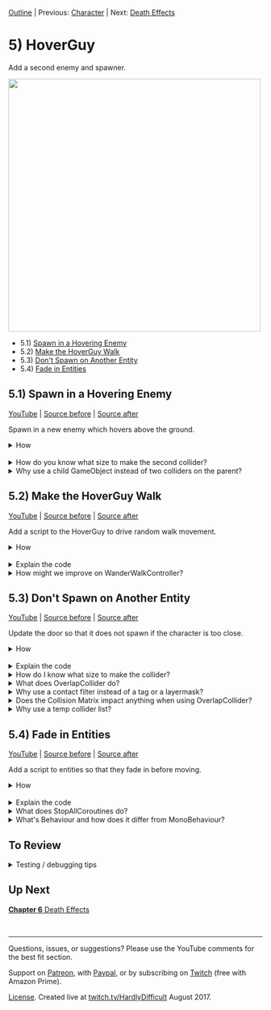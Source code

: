 [Outline](README.md) | Previous: [Character](C4.md) | Next: [Death Effects](C6.md)

# 5) HoverGuy

Add a second enemy and spawner.

<img src=https://i.imgur.com/amweFIN.gif width=500px>

 - 5.1) [Spawn in a Hovering Enemy](#51-spawn-in-a-hovering-enemy)
 - 5.2) [Make the HoverGuy Walk](#52-make-the-hoverguy-walk)
 - 5.3) [Don't Spawn on Another Entity](#53-dont-spawn-on-another-entity)
 - 5.4) [Fade in Entities](#54-fade-in-entities)

## 5.1) Spawn in a Hovering Enemy

[YouTube]() | [Source before](https://github.com/hardlydifficult/2DUnityTutorial/archive/78517829d5603648eabeafb10eb441912f5db194.zip) | [Source after](https://github.com/hardlydifficult/2DUnityTutorial/archive/HoverGuySpawn.zip)

Spawn in a new enemy which hovers above the ground.

<details><summary>How</summary>

**Create the HoverGuy**:

 - Select **flyMan_fly**, **_jump**, and **_stand** and drag them into the Scene, creating Assets/Animations/**HoverGuyWalk**.
   - Order in Layer: 1
 - Add the sprite to a parent GameObject named "HoverGuy":
   - Layer: Enemy
   - Add a **Rigidbody2D**:
     - Freeze the Z rotation.
   - Add a **CapsuleCollider2D**:
     - Adjust the size to fit the sprite's body.

<img src="https://i.imgur.com/d1lxoEj.png" width=150px />

<br>**Make HoverGuy float**:

 - Create a Layer for "Feet".
 - Update the Physics 2D collision matrix:
   - Disable Feet / Enemy.
   - Disable Feet / Feet.
 - Add an empty GameObject named "Feet" as a child under the HoverGuy.
   - Layer: Feet
   - Add a **CircleCollider2D** 
     - Radius: .1
     - Position it a little below the sprite.

<img src="https://i.imgur.com/BPohw5V.png" width=150px />

 - Create a prefab Assets/Prefabs/**HoverGuy** and delete the GameObject.

<br>**Add a spawner**:

- Drag in each of the door sprites one at a time.  We are using **doorOpen_mid** and **_top**.
   - Order in Layer: -20
 - Add them to a parent named "Door":
   - Scale up the size of the Door to (1.5, 1.5, 1.5).
   - Move the door to the bottom left of the level.
     - Position its Y so that the midpoint of the Door approximately aligns with the midpoint of the HoverGuy (at the height we would want it to spawn).

<img src="https://i.imgur.com/EjVJkZ4.gif" width=300px />

 - Move the sprite for the top into position, then vertex snap the bottom.

<img src="https://i.imgur.com/SF57oFs.gif" width=150px />

 - Select the Door and add **Spawner**:
   - Thing to spawn: HoverGuy

<br>**Test**:

 - A HoverGuy should spawn in instantly.  It'll stand there above the ground kicking its feet, but not moving.  HoverGuys will continue to spawn on top of each other.

<hr></details><br>
<details><summary>How do you know what size to make the second collider?</summary>

It does not matter much.  This second collider's only purpose is to ensure that the HoverGuy hovers above the ground.  So in a sense, we only need a single pixel to represent the correct Y position for Unity physics to use, represented by the bottom of this circle collider.

By default, Unity physics uses discrete collisions instead of continuous. 

 - Discrete means that each FixedUpdate, collisions are considered for the object's current position.
 - Continuous means that each FixedUpdate, collisions consider the entire path the object has taken since the last FixedUpdate.

Discrete is the default because it is more performant.  However, Discrete is also less accurate. 

When a collider is too small, collisions may be missed entirely as the object changes from a little above to a little below an obstacle. For example, this is a common problem when shooting - bullets may start to travel through walls instead of hitting them.

The collider may also be too large, causing our HoverGuy to continue standing on a platform when he should have fallen off the edge.

<hr></details>
<details><summary>Why use a child GameObject instead of two colliders on the parent?</summary>

You could opt to do this using just one GameObject instead.

The second collider we added is configured to collide with platforms, but not with the character or other entities. This allows it to prop up the HoverGuy, making it hover above the ground.

We don't want the 'feet' to collide with the character, because later in the tutorial we will be adding ladders. While the HoverGuy is on a ladder, the character can walk underneath. If the feet could hit the character, he may die unexpectedly.

We are using a child GameObject for the HoverGuy's feet in order to simplify future components.  Specifically, we will be creating a FloorDetector that will need to know which collider represents the bottom of the object. 

<hr></details>

## 5.2) Make the HoverGuy Walk

[YouTube]() | [Source before](https://github.com/hardlydifficult/2DUnityTutorial/archive/HoverGuySpawn.zip) | [Source after](https://github.com/hardlydifficult/2DUnityTutorial/archive/HoverGuyWalk.zip)

Add a script to the HoverGuy to drive random walk movement.

<details><summary>How</summary>

**Create WanderWalkController**:

 - Create script Code/Movement/**[WanderWalkController](https://github.com/hardlydifficult/2DUnityTutorial/blob/HoverGuyWalk/Assets/Code/Movement/WanderWalkController.cs)**:

```csharp
using System.Collections;
using UnityEngine;

[RequireComponent(typeof(WalkMovement))]
public class WanderWalkController : MonoBehaviour
{
  [SerializeField]
  float timeBeforeFirstWander = 10;

  [SerializeField]
  float minTimeBetweenReconsideringDirection = 1;

  [SerializeField]
  float maxTimeBetweenReconsideringDirection = 10;

  WalkMovement walkMovement;

  protected void Awake()
  {
    walkMovement = GetComponent<WalkMovement>();
  }

  protected void Start()
  {
    StartCoroutine(Wander());
  }

  IEnumerator Wander()
  {
    walkMovement.desiredWalkDirection = 1;

    if(timeBeforeFirstWander > 0)
    {
      float timeToSleep = timeBeforeFirstWander + GetRandomTimeToSleep();
      yield return new WaitForSeconds(timeToSleep);
    }

    while(true)
    {
      SelectARandomWalkDirection();
      float timeToSleep = GetRandomTimeToSleep();
      yield return new WaitForSeconds(timeToSleep);
    }
  }

  void SelectARandomWalkDirection()
  {
    walkMovement.desiredWalkDirection
      = UnityEngine.Random.value <= .5f ? 1 : -1;
  }

  float GetRandomTimeToSleep()
  {
    return UnityEngine.Random.Range(
      minTimeBetweenReconsideringDirection,
      maxTimeBetweenReconsideringDirection);
  }
}
```

<br>**Configure HoverGuy**:

 - Add **WanderWalkController** to the HoverGuy (it should automatically add WalkMovement as well).

<br>**Test**:

 - The HoverGuys should start to walk right when they spawn, then a few seconds later begin periodically choosing a random direction.
   - Note that at the moment, HoverGuys will walk right off the screen.  This will be addressed soon.

<hr></details><br>
<details><summary>Explain the code</summary>

```csharp
using System.Collections;
using UnityEngine;
```

using clauses at the top of a file brings APIs into scope. Used for:

- System.Collections.IEnumerator
- UnityEngine.Debug
- UnityEngine.MonoBehaviour
- UnityEngine.RequireComponentAttribute
- UnityEngine.SerializeFieldAttribute
- UnityEngine.WaitForSeconds

```csharp
/// <summary>
/// Sets WalkMovement's desiredWalkDirection to 1 or -1,
/// switching directions periodically.
/// </summary>
[RequireComponent(typeof(WalkMovement))]
```

A Unity-specific attribute which informs the editor that this script will not work unless there is a WalkMovement component on the GameObject.

```csharp
public class WanderWalkController : MonoBehaviour
```

public is optional here. Used for consistency.

We inherit from MonoBehaviour, which allows this script to be added as a component on a GameObject. We can use events which Unity will call such as Awake, which is called once for a component when it's first added to a Scene.

```csharp
{
  [SerializeField]
```

This is a Unity-specific attribute that exposes a field in the Inspector, allowing you to configure it for the object.

```csharp
  float timeBeforeFirstWander = 10;
```

How long to walk right before possibly switching directions.  The default value here can be modified for this GameObject in the Inspector.

```csharp
  [SerializeField]
  float minTimeBetweenReconsideringDirection = 1;

  [SerializeField]
  float maxTimeBetweenReconsideringDirection = 10;
```

After the initial timeBeforeFirstWander, this script will select a random direction and then wait a random amount of time. These values may be changed in the Inspector, allowing you to modify how frequently objects might turn.

```csharp
  WalkMovement walkMovement;
```

A reference to the WalkMovement component on this GameObject, cached here for performance.

```csharp
  protected void Awake()
```

protected is optional here. Used for consistency (explained more in the questions below).

Awake is a Unity event which is called once for a component when it's first added to a Scene.

```csharp
  {
    Debug.Assert(timeBeforeFirstWander >= 0);
    Debug.Assert(minTimeBetweenReconsideringDirection >= 0);
    Debug.Assert(maxTimeBetweenReconsideringDirection 
      >= minTimeBetweenReconsideringDirection);
    Debug.Assert(maxTimeBetweenReconsideringDirection > 0);
```

Throw an error if the configuration in the Inspector for this GameObject is not valid.  Time must not be negative, and max not be less than min.

```csharp
    walkMovement = GetComponent<WalkMovement>();
```

Get a reference to the WalkMovement component on this GameObject.

```csharp
    Debug.Assert(walkMovement != null);
```

Throw an error if the WalkMovement component was not found.

```csharp
  }

  protected void Start()
```

protected is optional here. Used for consistency (explained more in the questions below).

Start is a Unity event which is called once for a component, the first time it is enabled.

```csharp
  {
    StartCoroutine(Wander());
```

Starts the coroutine below, which will run until this GameObject is destroyed or deactivated.

```csharp
  }

  IEnumerator Wander()
```

The coroutine which periodically changes walk direction.

```csharp
  {
    // Always start by walking right.
    walkMovement.desiredWalkDirection = 1;
```

We start by walking right for a period of time before considering a random direction.  We do this because it's a simple way to support the level design we are using.  To skip the initial direction entirely, you can set the timeBeforeFirstWander to 0.

You may want to extend this script to have a configurable initial direction.  

```csharp

    // Don't Wait if 0 as that will wait 1 frame.
    if(timeBeforeFirstWander > 0)
```

If timeBeforeFirstWander is 0, we would rather move right into the loop, selecting a random starting direction.

```csharp
    {
      float timeToSleep = timeBeforeFirstWander + GetRandomTimeToSleep();
```

Calculate how long to wait before selecting the first random direction.  We are using the configure timeBeforeFirstWander plus a random additional time in order to ensure the first turn HoverGuys take is not predicable.

```csharp
      yield return new WaitForSeconds(timeToSleep);
```

Pause this coroutine for the time calculated above, and then proceed into the loop below.

```csharp
    }

    while(true)
```

We loop forever. The only way to stop this is to stop the coroutine, either by calling an API to stop it or by destroying or disabling this GameObject.

```csharp
    {
      SelectARandomWalkDirection();
```

Calling our helper method below to consider changing directions.

```csharp
      float timeToSleep = GetRandomTimeToSleep();
```

Calculating how long to pause before considering changing directions again.

```csharp
      yield return new WaitForSeconds(timeToSleep);
```

Pause this coroutine for the time calculated above, and then loop to consider changing directions again.

```csharp
    }
  }

  void SelectARandomWalkDirection()
```

A helper method for selecting a direction to walk.

```csharp
  {
    walkMovement.desiredWalkDirection
      = UnityEngine.Random.value <= .5f ? 1 : -1;
```

Get a random number between 0 and 1.  If it's less than or equal to .5, go right otherwise go left.

We make the request to the WalkMovement component which will then move our GameObject.

```csharp
  }

  float GetRandomTimeToSleep()
```

A helper method for selecting a random time to wait between direction selection attempt.

```csharp
  {
    return UnityEngine.Random.Range(
      minTimeBetweenReconsideringDirection,
      maxTimeBetweenReconsideringDirection);
```

Returns a random number greater than or equal to minTimeBetweenReconsideringDirection and less than or equal to maxTimeBetweenReconsideringDirection.

```csharp
  }
}
```

</details>
<details><summary>How might we improve on WanderWalkController?</summary>

WanderWalkController is a controller to drive the WalkMovement component, similar to how the PlayerController does.  

The PlayerController reads input from the keyboard (or controller) and feeds that to WalkMovement.  WanderWalkController uses RNG to effectively do the same, simulating holding the right or left button.

WanderWalkController will always request movement either left or right.  It starts by going right for a period of time and then chooses directions randomly. 
 
You could extend this logic to have the HoverGuy occasionally stand in the same place for a moment before continuing on or to speed him up, like the PlayerController does, instead of simply setting desiredWalkDirection to 1 or -1.

<hr></details>


## 5.3) Don't Spawn on Another Entity

[YouTube]() | [Source before](https://github.com/hardlydifficult/2DUnityTutorial/archive/HoverGuyWalk.zip) | [Source after](https://github.com/hardlydifficult/2DUnityTutorial/archive/HoverGuyDontSpawn.zip)

Update the door so that it does not spawn if the character is too close.

<details><summary>How</summary>

**Add a trigger**:

 - Select the Door:
   - Add a **BoxCollider2D**:
     - Check Is Trigger.
     - Size it to cover the entrance area.

<img src="https://i.imgur.com/Jq4rU93.png" width=300px />

<br>**Update Spawner**:

 - Update Code/Controllers/**[Spawner](https://github.com/hardlydifficult/2DUnityTutorial/blob/HoverGuyDontSpawn/Assets/Code/Controllers/Spawner.cs)**: 

<details><summary>Existing code</summary>

```csharp
using System.Collections;
using UnityEngine;

public class Spawner : MonoBehaviour
{
  [SerializeField]
  GameObject thingToSpawn;

  [SerializeField]
  float minTimeBetweenSpawns = .5f;

  [SerializeField]
  float maxTimeBetweenSpawns = 10;
```

<hr></details>

```csharp  
  [SerializeField]
  ContactFilter2D contactFilter;

  Collider2D safeZoneCollider;

  static readonly Collider2D[] tempColliderList = new Collider2D[1];
  
  protected void Awake()
  {
    safeZoneCollider = GetComponent<Collider2D>();
  }
```

<details><summary>Existing code</summary>

```csharp
  protected void Start()
  {
    StartCoroutine(SpawnEnemiesCoroutine());
  }

  IEnumerator SpawnEnemiesCoroutine()
  {
    while(true)
    {
```

<hr></details>

```csharp
      if(safeZoneCollider == null 
        || safeZoneCollider.OverlapCollider(
          contactFilter, tempColliderList) == 0)
      {
```

<details><summary>Existing code</summary>

```csharp
        Instantiate(
          thingToSpawn,
          transform.position,
          Quaternion.identity);
```

<hr></details>

```csharp
      }
```

<details><summary>Existing code</summary>

```csharp
      float sleepTime = UnityEngine.Random.Range(
        minTimeBetweenSpawns,
        maxTimeBetweenSpawns);
      yield return new WaitForSeconds(sleepTime);
    }
  }
}
```

<hr></details>

<br>**Configure Character**:

 - Create a Layer for "Character".
 - Update the Physics 2D collision matrix:
   - Disable Character / Feet.
 - Change the Character GameObject to Layer Character.

<br>**Configure EvilCloud**:

 - Select the EvilCloud, and under the Spawner component:
   - Check Use Layer Mask
   - Layer Mask: Character and Enemy

<img src="https://i.imgur.com/9oHr63R.png" width=300px />

<br>**Test**:

 - Move the Character to the door and then hit play.  While you stand there, no HoverGuy should spawn.  Walk away and spawn should resume.
 - If there is a HoverGuy or SpikeBall in the entrance area, spawning should pause until it leaves.

<hr></details><br>
<details><summary>Explain the code</summary>

```csharp
  [SerializeField]
```

This is a Unity-specific attribute that exposes a field in the Inspector, allowing you to configure it for the object.

```csharp
  ContactFilter2D contactFilter;
```

A filter defining which object types to include when checking if the area is clear.

```csharp
  Collider2D safeZoneCollider;
```

A reference to the collider on this GameObject, cached here for performance.

```csharp
  static readonly Collider2D[] tempColliderList = new Collider2D[1];
```

A list to use when calling OverlapCollider.  Here so that we can reuse the array each time, improving performance.

```csharp
  protected void Awake()
```

protected is optional here. Used for consistency (explained more in the questions below).

Awake is a Unity event which is called once for a component when it's first added to a Scene.

```csharp
  {
    safeZoneCollider = GetComponent<Collider2D>();
```

Get a reference to the collider on this GameObject.

```csharp
  }
  
  ...

      if(safeZoneCollider == null 
        || safeZoneCollider.OverlapCollider(
          contactFilter, tempColliderList) == 0)
```

If we have a collider, check if there is an entity in the area which should block spawn.  We use OverlapCollider with a filter and then check the number of results found.

We do not need any information from the tempColliderList.  However, this list is used to define the max number of results Unity should return.  We have size 1 as all we want to know is if there are 0 or more entities in the area.

</details>
<details><summary>How do I know what size to make the collider?</summary>

The collider we added defines the area to check for the character before allowing a spawn to happen.  We make this large enough to cover the entire entrance area so that there is never a HoverGuy that spawns in and instantly kills the character, leaving the player feeling cheated.

<hr></details>
<details><summary>What does OverlapCollider do?</summary>

In script, we check for entities in area by using OverlapCollider.  This is an on-demand way to check for colliders.  The contact filter filters results so that only entities are considered, and not get interrupted by a nearby platform.  

We could have chosen to use OnTriggerEnter and OnTriggerExit instead; however, this approach was chosen both because it's simple and works well for this use case, and because it exposes us to multiple different techniques during this tutorial.

<hr></details>
<details><summary>Why use a contact filter instead of a tag or a layermask?</summary>

You could, but it may change how we interact with Unity here.  OverlapCollider answers our question of whether the character is in the area, and it accepts a ContactFilter2D.

ContactFilter2D may be used to filter results on various dimensions when making calls such as OverlapCollider.  LayerMask is the only one we are interested in here.

<hr></details>
<details><summary>Does the Collision Matrix impact anything when using OverlapCollider?</summary>

No.  The collision matrix as defined under the Physics 2D settings only impacts the real-time collisions from Unity.  Calls such as OverlapCollider do not assume the same restrictions that may have been applied in the collision matrix.  This provides a lot of flexibility for different mechanics.

If you do want to use the same LayerMask as defined in the collision matrix, you can ask Unity for that with the following:

```csharp
LayerMask myLayerMask = Physics2D.GetLayerCollisionMask(gameObject.layer);
```

<hr></details>
<details><summary>Why use a temp collider list?</summary>

For performance reasons, the OverlapCollider method from Unity takes an array and then adds data to it, as opposed to returning an array with the data requested (as they do for calls such as GetComponents).  They do this because calls like this may occur frequently, and the overhead of creating a new array each time may become a bottleneck.

We create the array once and then pass the same one every time we make the call to OverlapCollider.

For this component, we don't actually need the data itself.  We only want to know if any objects overlap or not.  For this reason, we never read anything from the tempColliderList; we only consider the number of results (the return value for that method).

Unity also uses the array we pass in to define the max number of results it should discover.  That is why our temp array has a length of 1 and not 0.

<hr></details>


## 5.4) Fade in Entities

[YouTube]() | [Source before](https://github.com/hardlydifficult/2DUnityTutorial/archive/HoverGuyDontSpawn.zip) | [Source after](https://github.com/hardlydifficult/2DUnityTutorial/archive/HoverGuyFade.zip)

Add a script to entities so that they fade in before moving.

<details><summary>How</summary>

**Create FadeInThenEnable**:

 - Create script Code/Effects/**[FadeInThenEnable](https://github.com/hardlydifficult/2DUnityTutorial/blob/HoverGuyFade/Assets/Code/Effects/FadeInThenEnable.cs)**:

```csharp
using System.Collections;
using UnityEngine;

public class FadeInThenEnable : MonoBehaviour
{
  [SerializeField]
  float timeTillEnabled = 3;

  [SerializeField]
  Behaviour[] componentsToEnable;

  protected void OnEnable()
  {
    StartCoroutine(FadeIn());
  }

  protected void OnDisable()
  {
    StopAllCoroutines();
  }

  IEnumerator FadeIn()
  {
    SpriteRenderer[] spriteList
      = gameObject.GetComponentsInChildren<SpriteRenderer>();

    float timePassed = 0;
    while(timePassed < timeTillEnabled)
    {
      float percentComplete = timePassed / timeTillEnabled; 
      SetAlpha(spriteList, percentComplete * percentComplete);

      yield return null;

      timePassed += Time.deltaTime;
    }

    SetAlpha(spriteList, 1);

    for(int i = 0; i < componentsToEnable.Length; i++)
    {
      Behaviour component = componentsToEnable[i];
      component.enabled = true;
    }
  }

  void SetAlpha(
    SpriteRenderer[] spriteList,
    float alpha)
  {
    for(int i = 0; i < spriteList.Length; i++)
    {
      SpriteRenderer sprite = spriteList[i];
      Color originalColor = sprite.color;
      sprite.color = new Color(
        originalColor.r,
        originalColor.g,
        originalColor.b,
        alpha);
    }
  }
}
```

<br>**Configure Character**:

 - Select the Character and disable the PlayerController component.

<img src="https://i.imgur.com/Z0s9bXJ.png" width=300px />

 - Add **FadeInThenEnable**:
   - Expand 'Components to Enable'.
     - Size 2 
       - Tab or click away to get the list to refresh.
     - Drag/drop the PlayerController into the list as 'Element 0'.

<img src="https://i.imgur.com/yzsppid.gif" width=300px />


 - Select the Character's sprite: 
   - Disable the Animator component.
   - Update the SpriteRenderer's Sprite to the initial stance.  We are using **adventurer_stand**.
 - Add the Animator into the Components to Enable Element 1:
    - Open a second Inspector by right clicking on the Inspector tab and selecting Add Tab -> Inspector.
    - Select a GameObject of interest and hit the lock symbol in one of the Inspectors.
    - Select the other GameObject and then drag the Animator from one Inspector into the other.
 - Unlock the second Inspector and/or close the tab.

<img src="https://i.imgur.com/DBOp8Vj.gif" width=300px />


<br>**Configure HoverGuy**:

 - Select the HoverGuy's sprite:
    - Disable the Animator.
    - Update the Sprite to the initial stance.  We are using **flyguy_stand**.
 - Select the HoverGuy prefab and disable the WanderWalkController.
   - Add **FadeInThenEnable**:
     - Assign WanderWalkController and the Animator to the Components to Enable list.

<br>**Test**:

 - The Character should fade in when you hit play.  While fading, you should not be able to move.
 - Every HoverGuy that spawns in should fade in before walking.

<hr></details><br>
<details><summary>Explain the code</summary>

```csharp
using System.Collections;
using UnityEngine;
```

using clauses at the top of a file brings APIs into scope. Used for:

 - System.Collections.IEnumerator
 - UnityEngine.Behaviour
 - UnityEngine.Color
 - UnityEngine.Debug
 - UnityEngine.MonoBehaviour
 - UnityEngine.SerializeFieldAttribute
 - UnityEngine.SpriteRenderer

```csharp
/// <summary>
/// Fades alpha in for all of the sprites on this GameObject.
/// Once complete, an optional list of components are enabled.
/// </summary>
public class FadeInThenEnable : MonoBehaviour
```

public is optional here. Used for consistency.

We inherit from MonoBehaviour, which allows this script to be added as a component on a GameObject. We can use events which Unity will call such as Awake, which is called once for a component when it's first added to a Scene.

```csharp
{
  [SerializeField]
```

This is a Unity-specific attribute that exposes a field in the Inspector, allowing you to configure it for the object.

```csharp
  float timeTillEnabled = 3;
```

The amount of time to fade the sprites for.  When the fade completes, a list of components will be enabled.

```csharp
  [SerializeField]
  Behaviour[] componentsToEnable;
```

A list of components to enable when the fade completes.  This list may be left empty, allowing you to use FadeInThenEnable as just a fade in script.

```csharp
  protected void OnEnable()
```

protected is optional here. Used for consistency.

OnEnable is called anytime this component or GameObject is enabled.

```csharp
  {
    Debug.Assert(timeTillEnabled >= 0);
```

Throw an error if the configuration in the Inspector for this GameObject is not valid. Time must not be negative.

```csharp
    StartCoroutine(FadeIn());
```

Starts the coroutine below.

```csharp
  }

  protected void OnDisable()
```

protected is optional here. Used for consistency.

OnDisable is called anytime this component or GameObject is disabled or destroyed.

```csharp
  {
    StopAllCoroutines();
```

Terminates all coroutines started by this script, if any are still running.

```csharp
  }

  IEnumerator FadeIn()
```

A coroutine to fade the sprite, and then enable a list of components.

```csharp
  {
    SpriteRenderer[] spriteList
      = gameObject.GetComponentsInChildren<SpriteRenderer>();
    Debug.Assert(spriteList.Length > 0);
```

Get a reference to all of the sprites on this GameObject and its children. 

```csharp
    float timePassed = 0;
    while(timePassed < timeTillEnabled)
```

Loop until the requested duration for the fade has completed.

```csharp
    {
      float percentComplete = timePassed / timeTillEnabled; 
```

The progress of the fade, in the range 0 to 1.

```csharp
      SetAlpha(spriteList, percentComplete * percentComplete);
```

Calls a helper method below to change the alpha on each of the sprites.  The alpha value we are using here is percent complete squared, still in the range 0 to 1 but it will fade slower in the beginning.

```csharp
      yield return null;
```

Wait until the next frame.

```csharp
      timePassed += Time.deltaTime;
```

Track how long this coroutine has been running by adding the length of the previous frame.

```csharp
    }

    // Always end with alpha 1
    SetAlpha(spriteList, 1);
```

When the fade is complete, ensure that the final alpha value is 1.

```csharp
    for(int i = 0; i < componentsToEnable.Length; i++)
```

Loop over each of the components that should be enabled.

```csharp
    {
      Behaviour component = componentsToEnable[i];
      component.enabled = true;
```

Enable the component.

```csharp
    }
  }

  void SetAlpha(
    SpriteRenderer[] spriteList,
    float alpha)
```

A helper method to change the alpha value for an array of sprites.

```csharp
  {
    for(int i = 0; i < spriteList.Length; i++)
```

Loop over each of the sprites.

```csharp
    {
      SpriteRenderer sprite = spriteList[i];

      // Set alpha, preserving the original color
      Color originalColor = sprite.color;
      sprite.color = new Color(
        originalColor.r,
        originalColor.g,
        originalColor.b,
        alpha);
```

Set the color of the sprite to its original color value, but with the alpha value specified.

```csharp
    }
  }
}
```

</details>
<details><summary>What does StopAllCoroutines do?</summary>

StopAllCoroutines will stop any coroutines which were started by this script.  Coroutines in Unity are not running on a different thread, so nothing will be interrupted in that sense; however, any coroutine which has yield returned and is expecting to be resumed will not be.

Coroutines are automatically stopped when a GameObject is Destroyed or SetActive(false) is called.  However, disabling a component (and not the entire GameObject) does not automatically stop coroutines, which is why we do it explicitly with OnDisable here.

<hr></details>
<details><summary>What's Behaviour and how does it differ from MonoBehaviour?</summary>

MonoBehaviour inherits from Behaviour.  And Behaviour inherits from Component, which inherits from UnityEngine.Object.

MonoBehaviour is the base that we use for custom scripts / components that we create for GameObjects.  Behaviour is a more generalized version that Unity uses for some components, such as the Animator.

For the FadeInThenEnable script, we are only interested in the ability to 'enable', which is added with Behaviour.  By using Behaviour instead of MonoBehaviour, this script is compatible with more components, such as the Animator.

<hr></details>

## To Review

<details><summary>Testing / debugging tips</summary>

 - TODO

</details>

## Up Next

[**Chapter 6** Death Effects](C6.md)

<br><hr>

Questions, issues, or suggestions?  Please use the YouTube comments for the best fit section.

Support on [Patreon](https://www.patreon.com/HardlyDifficult), with [Paypal](https://u.muxy.io/tip/HardlyDifficult), or by subscribing on [Twitch](https://www.twitch.tv/HardlyDifficult) (free with Amazon Prime).
 
[License](TODO). Created live at [twitch.tv/HardlyDifficult](https://www.twitch.tv/HardlyDifficult) August 2017.  